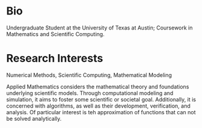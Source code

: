 # Bio

Undergraduate Student at the University of Texas at Austin; Coursework in Mathematics and Scientific Computing.

# Research Interests

Numerical Methods, Scientific Computing, Mathematical Modeling

Applied Mathematics considers the mathematical theory and foundations underlying scientific models. Through computational modeling and simulation, it aims to foster some scientific or societal goal. Additionally, it is concerned with algorithms, as well as their development, verification, and analysis. Of particular interest is teh approximation of functions that can not be solved analytically. 


<!---
ryan-charette/ryan-charette is a ✨ special ✨ repository because its `README.md` (this file) appears on your GitHub profile.
You can click the Preview link to take a look at your changes.
--->
